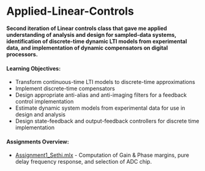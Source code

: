 # Applied-Linear-Controls
**Second iteration of Linear controls class that gave me applied understanding of analysis and design for sampled-data systems, identification of discrete-time dynamic LTI models from experimental data, and implementation of dynamic compensators on digital processors.**

#### Learning Objectives: 

- Transform continuous-time LTI models to discrete-time approximations
- Implement discrete-time compensators
- Design appropriate anti-alias and anti-imaging filters for a feedback control implementation
- Estimate dynamic system models from experimental data for use in design and analysis
- Design state-feedback and output-feedback controllers for discrete time implementation

#### Assignments Overview:
- [Assignment1_Sethi.mlx]() - Computation of Gain & Phase margins, pure delay frequency response, and selection of ADC chip.
